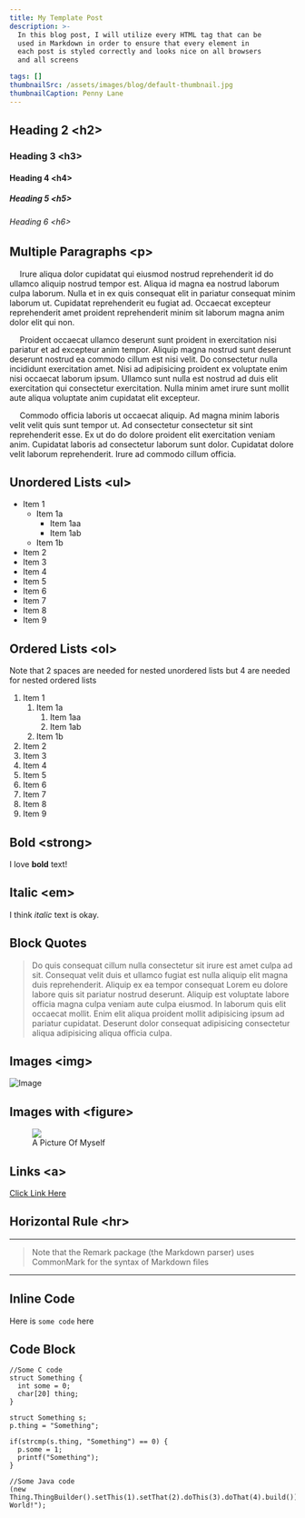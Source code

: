 ```yaml
---
title: My Template Post
description: >- 
  In this blog post, I will utilize every HTML tag that can be
  used in Markdown in order to ensure that every element in 
  each post is styled correctly and looks nice on all browsers
  and all screens

tags: []
thumbnailSrc: /assets/images/blog/default-thumbnail.jpg
thumbnailCaption: Penny Lane
---
```


## Heading 2 \<h2>
### Heading 3 \<h3>
#### Heading 4 \<h4>
##### Heading 5 \<h5>
###### Heading 6 \<h6>




## Multiple Paragraphs \<p>
<!-- &nbsp; is one space, &emsp; is 4 -->

&emsp; Irure aliqua dolor cupidatat qui eiusmod nostrud reprehenderit id do ullamco aliquip nostrud tempor est. Aliqua id magna ea nostrud laborum culpa laborum. Nulla et in ex quis consequat elit in pariatur consequat minim laborum ut. Cupidatat reprehenderit eu fugiat ad. Occaecat excepteur reprehenderit amet proident reprehenderit minim sit laborum magna anim dolor elit qui non.

&emsp; Proident occaecat ullamco deserunt sunt proident in exercitation nisi pariatur et ad excepteur anim tempor. Aliquip magna nostrud sunt deserunt deserunt nostrud ea commodo cillum est nisi velit. Do consectetur nulla incididunt exercitation amet. Nisi ad adipisicing proident ex voluptate enim nisi occaecat laborum ipsum. Ullamco sunt nulla est nostrud ad duis elit exercitation qui consectetur exercitation. Nulla minim amet irure sunt mollit aute aliqua voluptate anim cupidatat elit excepteur.

&emsp; Commodo officia laboris ut occaecat aliquip. Ad magna minim laboris velit velit quis sunt tempor ut. Ad consectetur consectetur sit sint reprehenderit esse. Ex ut do do dolore proident elit exercitation veniam anim. Cupidatat laboris ad consectetur laborum sunt dolor. Cupidatat dolore velit laborum reprehenderit. Irure ad commodo cillum officia.


## Unordered Lists \<ul>
* Item 1
  * Item 1a
    * Item 1aa
    * Item 1ab
  * Item 1b
* Item 2
* Item 3
* Item 4
* Item 5
* Item 6
* Item 7
* Item 8
* Item 9

## Ordered Lists \<ol>
Note that 2 spaces are needed for nested
unordered lists but 4 are needed for nested
ordered lists

1. Item 1
    1. Item 1a
        1. Item 1aa
        2. Item 1ab
    2. Item 1b
2. Item 2
3. Item 3
4. Item 4
5. Item 5
6. Item 6
7. Item 7
8. Item 8
9. Item 9


## Bold \<strong>
I love **bold** text!

## Italic \<em>
I think *italic* text is okay.

## Block Quotes
> Do quis consequat cillum nulla consectetur sit irure est amet culpa ad sit. Consequat velit duis et ullamco fugiat est nulla aliquip elit magna duis reprehenderit. Aliquip ex ea tempor consequat Lorem eu dolore labore quis sit pariatur nostrud deserunt. Aliquip est voluptate labore officia magna culpa veniam aute culpa eiusmod. In laborum quis elit occaecat mollit. Enim elit aliqua proident mollit adipisicing ipsum ad pariatur cupidatat. Deserunt dolor consequat adipisicing consectetur aliqua adipisicing aliqua officia culpa.

## Images \<img>
![Image](/assets/images/me.jpg)

## Images with \<figure>

<figure>
  <img src="/assets/images/me.jpg"></img>
  <figcaption>A Picture Of Myself</figcaption>
</figure>

## Links \<a>
[Click Link Here](/assets/images/me.jpg)

## Horizontal Rule \<hr> 
---
> Note that the Remark package (the Markdown parser)
> uses CommonMark for the syntax of Markdown files
---

## Inline Code
Here is `some code` here

## Code Block
```
//Some C code
struct Something {
  int some = 0;
  char[20] thing;
}

struct Something s;
p.thing = "Something";

if(strcmp(s.thing, "Something") == 0) {
  p.some = 1;
  printf("Something");
}

//Some Java code
(new Thing.ThingBuilder().setThis(1).setThat(2).doThis(3).doThat(4).build()).out.println("Hello World!");
```

